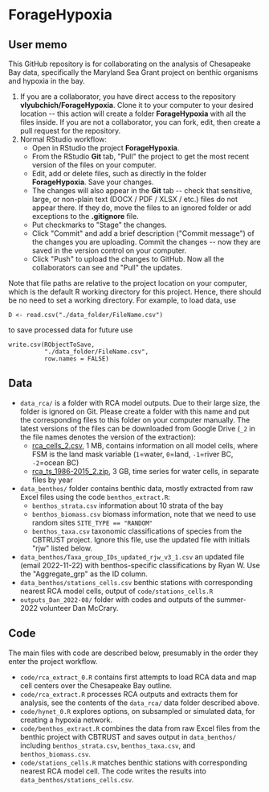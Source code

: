 # ForageHypoxia

## User memo
This GitHub repository is for collaborating on the analysis of Chesapeake Bay data, specifically the Maryland Sea Grant project on benthic organisms and hypoxia in the bay. 

1. If you are a collaborator, you have direct access to the repository **vlyubchich/ForageHypoxia**. Clone it to your computer to your desired location -- this action will create a folder **ForageHypoxia** with all the files inside.
If you are not a collaborator, you can fork, edit, then create a pull request for the repository.
2. Normal RStudio workflow:
    + Open in RStudio the project **ForageHypoxia**.
    + From the RStudio **Git** tab, "Pull" the project to get the most recent version of the files on your computer.
    + Edit, add or delete files, such as directly in the folder **ForageHypoxia**. Save your changes.
    + The changes will also appear in the **Git** tab -- check that sensitive, large, or non-plain text (DOCX / PDF / XLSX / etc.) files do not appear there. If they do, move the files to an ignored folder or add exceptions to the **.gitignore** file.
    + Put checkmarks to "Stage" the changes.
    + Click "Commit" and add a brief description ("Commit message") of the changes you are uploading. Commit the changes -- now they are saved in the version control on your computer.
    + Click "Push" to upload the changes to GitHub. Now all the collaborators can see and "Pull" the updates.
    
Note that file paths are relative to the project location on your computer, which is the default R working directory for this project. Hence, there should be no need to set a working directory. For example, to load data, use 
```{r}
D <- read.csv("./data_folder/FileName.csv")
```
to save processed data for future use
```{r}
write.csv(RObjectToSave, 
          "./data_folder/FileName.csv", 
          row.names = FALSE)
```

## Data

+ `data_rca/` is a folder with RCA model outputs. Due to their large size, the folder is ignored on Git. Please create a folder with this name and put the corresponding files to this folder on your computer manually. The latest versions of the files can be downloaded from Google Drive (`_2` in the file names denotes the version of the extraction):
    * [rca_cells_2.csv](https://drive.google.com/file/d/1fN1U_pKxkkZ9EqHIMVf5zoAuqHF22JNg/view?usp=share_link), 1 MB, contains information on all model cells, where FSM is the land mask variable (`1`=water, `0`=land, `-1`=river BC, `-2`=ocean BC)
    * [rca_ts_1986-2015_2.zip](https://drive.google.com/file/d/1olRbfDZeov8LvCFU4Yd6n7l4SlHSuNso/view?usp=sharing), 3 GB, time series for water cells, in separate files by year
+ `data_benthos/` folder contains benthic data, mostly extracted from raw Excel files using the code `benthos_extract.R`:
    * `benthos_strata.csv` information about 10 strata of the bay
    * `benthos_biomass.csv` biomass information, note that we need to use random sites `SITE_TYPE == "RANDOM"`    
    * `benthos_taxa.csv` taxonomic classifications of species from the CBTRUST project. Ignore this file, use the updated file with initials "rjw" listed below.
+ `data_benthos/Taxa_group_IDs_updated_rjw_v3_1.csv` an updated file (email 2022-11-22) with benthos-specific classifications by Ryan W. Use the "Aggregate_grp" as the ID column.
+ `data_benthos/stations_cells.csv` benthic stations with corresponding nearest RCA model cells, output of `code/stations_cells.R`
+ `outputs_Dan_2022-08/` folder with codes and outputs of the summer-2022 volunteer Dan McCrary.

## Code

The main files with code are described below, presumably in the order they enter the project workflow.

+ `code/rca_extract_0.R` contains first attempts to load RCA data and map cell centers over the Chesapeake Bay outline.
+ `code/rca_extract.R` processes RCA outputs and extracts them for analysis, see the contents of the `data_rca/` data folder described above.
+ `code/hynet_0.R` explores options, on subsampled or simulated data, for creating a hypoxia network.
+ `code/benthos_extract.R` combines the data from raw Excel files from the benthic project with CBTRUST and saves output in `data_benthos/` including `benthos_strata.csv`, `benthos_taxa.csv`, and `benthos_biomass.csv`.
+ `code/stations_cells.R` matches benthic stations with corresponding nearest RCA model cell. The code writes the results into `data_benthos/stations_cells.csv`.

